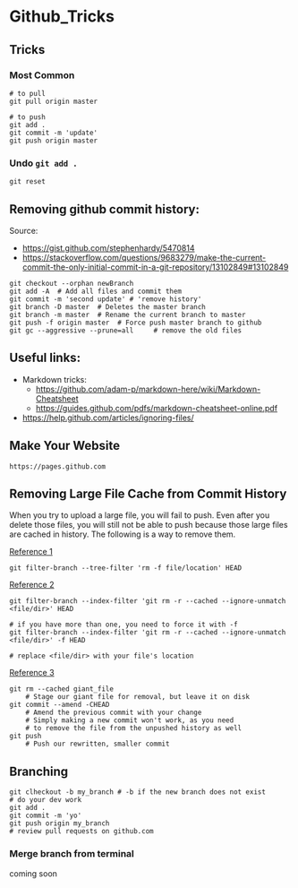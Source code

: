 
# Github_Tricks 

## Tricks 

### Most Common 
```
# to pull
git pull origin master 

# to push 
git add . 
git commit -m 'update' 
git push origin master 
```

### Undo `git add .`

`git reset`


## Removing github commit history:
Source: 

- https://gist.github.com/stephenhardy/5470814
- https://stackoverflow.com/questions/9683279/make-the-current-commit-the-only-initial-commit-in-a-git-repository/13102849#13102849

```
git checkout --orphan newBranch
git add -A  # Add all files and commit them
git commit -m 'second update' # 'remove history'
git branch -D master  # Deletes the master branch
git branch -m master  # Rename the current branch to master
git push -f origin master  # Force push master branch to github
git gc --aggressive --prune=all     # remove the old files
```

## Useful links: 

- Markdown tricks: 
	- https://github.com/adam-p/markdown-here/wiki/Markdown-Cheatsheet
	- https://guides.github.com/pdfs/markdown-cheatsheet-online.pdf
- https://help.github.com/articles/ignoring-files/

## Make Your Website 
```
https://pages.github.com
```

## Removing Large File Cache from Commit History 

When you try to upload a large file, you will fail to push. Even after you delete those files, you will still not be able to push because those large files are cached in history. The following is a way to remove them. 

[Reference 1](https://stackoverflow.com/questions/2100907/how-to-remove-delete-a-large-file-from-commit-history-in-git-repository)

```
git filter-branch --tree-filter 'rm -f file/location' HEAD
```

[Reference 2](https://stackoverflow.com/questions/19573031/cant-push-to-github-because-of-large-file-which-i-already-deleted?utm_medium=organic&utm_source=google_rich_qa&utm_campaign=google_rich_qa)


```
git filter-branch --index-filter 'git rm -r --cached --ignore-unmatch <file/dir>' HEAD

# if you have more than one, you need to force it with -f
git filter-branch --index-filter 'git rm -r --cached --ignore-unmatch <file/dir>' -f HEAD

# replace <file/dir> with your file's location 
```

[Reference 3](https://stackoverflow.com/questions/19573031/cant-push-to-github-because-of-large-file-which-i-already-deleted/23657759#23657759)

```
git rm --cached giant_file
    # Stage our giant file for removal, but leave it on disk
git commit --amend -CHEAD
    # Amend the previous commit with your change
    # Simply making a new commit won't work, as you need
    # to remove the file from the unpushed history as well
git push
    # Push our rewritten, smaller commit
```

## Branching
```
git clheckout -b my_branch # -b if the new branch does not exist
# do your dev work
git add .
git commit -m 'yo'
git push origin my_branch
# review pull requests on github.com
```

### Merge branch from terminal 

coming soon 

```

```






